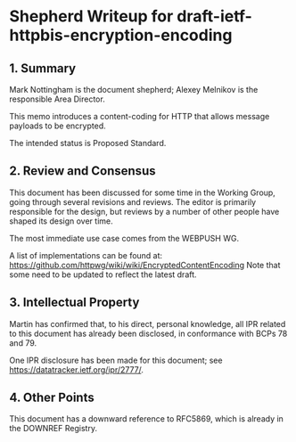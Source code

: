 # Shepherd Writeup for draft-ietf-httpbis-encryption-encoding

## 1. Summary

Mark Nottingham is the document shepherd; Alexey Melnikov is the responsible Area Director.

This memo introduces a content-coding for HTTP that allows message payloads to
be encrypted.

The intended status is Proposed Standard.

## 2. Review and Consensus

This document has been discussed for some time in the Working Group, going through several
revisions and reviews. The editor is primarily responsible for the design, but reviews by a number
of other people have shaped its design over time.

The most immediate use case comes from the WEBPUSH WG. 

A list of implementations can be found at:
  https://github.com/httpwg/wiki/wiki/EncryptedContentEncoding
Note that some need to be updated to reflect the latest draft.

## 3. Intellectual Property

Martin has confirmed that, to his direct, personal knowledge, all IPR related to this document has
already been disclosed, in conformance with BCPs 78 and 79.

One IPR disclosure has been made for this document; see <https://datatracker.ietf.org/ipr/2777/>.

## 4. Other Points

This document has a downward reference to RFC5869, which is already in the DOWNREF Registry.
